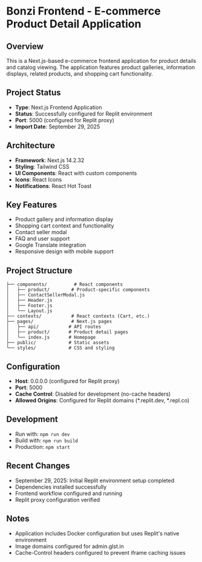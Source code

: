 # Bonzi Frontend - E-commerce Product Detail Application

## Overview
This is a Next.js-based e-commerce frontend application for product details and catalog viewing. The application features product galleries, information displays, related products, and shopping cart functionality.

## Project Status
- **Type**: Next.js Frontend Application
- **Status**: Successfully configured for Replit environment
- **Port**: 5000 (configured for Replit proxy)
- **Import Date**: September 29, 2025

## Architecture
- **Framework**: Next.js 14.2.32
- **Styling**: Tailwind CSS
- **UI Components**: React with custom components
- **Icons**: React Icons
- **Notifications**: React Hot Toast

## Key Features
- Product gallery and information display
- Shopping cart context and functionality
- Contact seller modal
- FAQ and user support
- Google Translate integration
- Responsive design with mobile support

## Project Structure
```
├── components/          # React components
│   ├── product/        # Product-specific components
│   ├── ContactSellerModal.js
│   ├── Header.js
│   ├── Footer.js
│   └── Layout.js
├── contexts/           # React contexts (Cart, etc.)
├── pages/              # Next.js pages
│   ├── api/           # API routes
│   ├── product/       # Product detail pages
│   └── index.js       # Homepage
├── public/            # Static assets
└── styles/            # CSS and styling
```

## Configuration
- **Host**: 0.0.0.0 (configured for Replit proxy)
- **Port**: 5000
- **Cache Control**: Disabled for development (no-cache headers)
- **Allowed Origins**: Configured for Replit domains (*.replit.dev, *.repl.co)

## Development
- Run with: `npm run dev`
- Build with: `npm run build`
- Production: `npm start`

## Recent Changes
- September 29, 2025: Initial Replit environment setup completed
- Dependencies installed successfully
- Frontend workflow configured and running
- Replit proxy configuration verified

## Notes
- Application includes Docker configuration but uses Replit's native environment
- Image domains configured for admin.glst.in
- Cache-Control headers configured to prevent iframe caching issues
